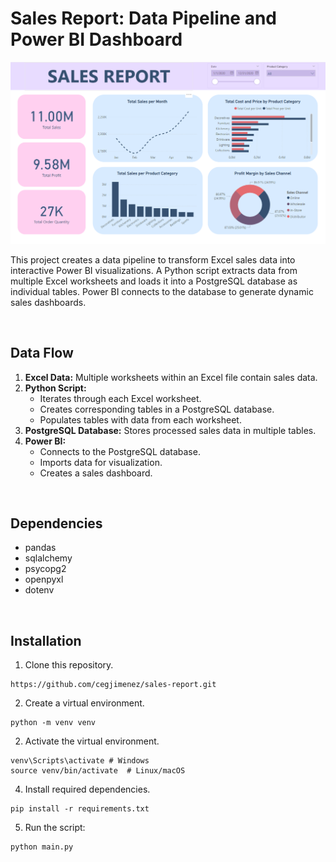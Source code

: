 # Sales Report: Data Pipeline and Power BI Dashboard

!["Sales Dashboard"](preview.png)

This project creates a data pipeline to transform Excel sales data into interactive Power BI visualizations. A Python script extracts data from multiple Excel worksheets and loads it into a PostgreSQL database as individual tables. Power BI connects to the database to generate dynamic sales dashboards.

&nbsp;
## Data Flow
1. **Excel Data:** Multiple worksheets within an Excel file contain sales data.
2. **Python Script:**
    - Iterates through each Excel worksheet.
    - Creates corresponding tables in a PostgreSQL database.
    - Populates tables with data from each worksheet.
3. **PostgreSQL Database:** Stores processed sales data in multiple tables.
4. **Power BI:**
    - Connects to the PostgreSQL database.
    - Imports data for visualization.
    - Creates a sales dashboard.

&nbsp;
## Dependencies
- pandas
- sqlalchemy
- psycopg2
- openpyxl
- dotenv

&nbsp;
## Installation
1. Clone this repository.
```
https://github.com/cegjimenez/sales-report.git
```

2. Create a virtual environment.
```
python -m venv venv
```

2. Activate the virtual environment.
```
venv\Scripts\activate # Windows
source venv/bin/activate  # Linux/macOS
```

4. Install required dependencies.
```
pip install -r requirements.txt
```

5. Run the script:
```
python main.py
```  